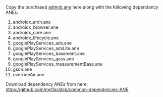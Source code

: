 Copy the purchased [admob.ane](https://www.myflashlabs.com/product/firebase-admob-air-native-extension/) here along with the following dependency ANEs:

1. androidx_arch.ane
1. androidx_browser.ane
1. androidx_core.ane
1. androidx_lifecycle.ane
1. googlePlayServices_ads.ane
1. googlePlayServices_adsLite.ane
1. googlePlayServices_basement.ane
1. googlePlayServices_gass.ane
1. googlePlayServices_measurementBase.ane
1. gson.ane
1. overrideAir.ane

Download dependency ANEs from here: https://github.com/myflashlab/common-dependencies-ANE
